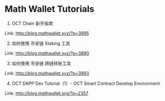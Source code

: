 # Math Wallet Tutorials

1. OCT Chain 新手指南

Link: <http://blog.mathwallet.xyz/?p=3895>

2. 如何使用 币安链 Staking 工具

Link: <http://blog.mathwallet.xyz/?p=3890>

3. 如何使用 币安链 跨链转账工具

Link: <http://blog.mathwallet.xyz/?p=3893>

4. OCT DAPP Dev Tutorial（1）- OCT Smart Contract Develop Environment

Link: <http://blog.mathwallet.org/?p=2357>
